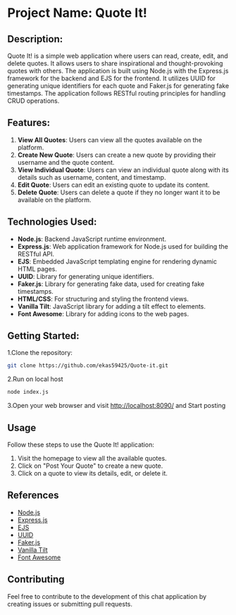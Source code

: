 # Project Name: Quote It!

## Description:
Quote It! is a simple web application where users can read, create, edit, and delete quotes. It allows users to share inspirational and thought-provoking quotes with others. The application is built using Node.js with the Express.js framework for the backend and EJS for the frontend. It utilizes UUID for generating unique identifiers for each quote and Faker.js for generating fake timestamps. The application follows RESTful routing principles for handling CRUD operations.

## Features:
1. **View All Quotes**: Users can view all the quotes available on the platform.
2. **Create New Quote**: Users can create a new quote by providing their username and the quote content.
3. **View Individual Quote**: Users can view an individual quote along with its details such as username, content, and timestamp.
4. **Edit Quote**: Users can edit an existing quote to update its content.
5. **Delete Quote**: Users can delete a quote if they no longer want it to be available on the platform.

## Technologies Used:
- **Node.js**: Backend JavaScript runtime environment.
- **Express.js**: Web application framework for Node.js used for building the RESTful API.
- **EJS**: Embedded JavaScript templating engine for rendering dynamic HTML pages.
- **UUID**: Library for generating unique identifiers.
- **Faker.js**: Library for generating fake data, used for creating fake timestamps.
- **HTML/CSS**: For structuring and styling the frontend views.
- **Vanilla Tilt**: JavaScript library for adding a tilt effect to elements.
- **Font Awesome**: Library for adding icons to the web pages.

## Getting Started:
1.Clone the repository:
   ```bash
   git clone https://github.com/ekas59425/Quote-it.git
   ```
2.Run on local host
   ```bash
   node index.js
   ```
3.Open your web browser and visit  [http://localhost:8090/](http://localhost:8090/) and Start posting

## Usage

Follow these steps to use the Quote It! application:

1. Visit the homepage to view all the available quotes.
2. Click on "Post Your Quote" to create a new quote.
3. Click on a quote to view its details, edit, or delete it.

## References

- [Node.js](https://nodejs.org/)
- [Express.js](https://expressjs.com/)
- [EJS](https://ejs.co/)
- [UUID](https://www.npmjs.com/package/uuid)
- [Faker.js](https://www.npmjs.com/package/faker)
- [Vanilla Tilt](https://micku7zu.github.io/vanilla-tilt.js/)
- [Font Awesome](https://fontawesome.com/)

## Contributing

Feel free to contribute to the development of this chat application by creating issues or submitting pull requests.
